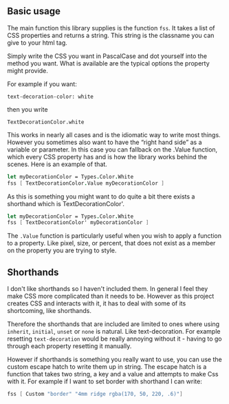 ## Basic usage

The main function this library supplies is the function `fss`.
It takes a list of CSS properties and returns a string.
This string is the classname you can give to your html tag.

Simply write the CSS you want in PascalCase and dot yourself into the method you want.
What is available are the typical options the property might provide.

For example if you want:
```
text-decoration-color: white
```
then you write
```
TextDecorationColor.white
```

This works in nearly all cases and is the idiomatic way to write most things.
However you sometimes also want to have the “right hand side” as a variable or parameter.
In this case you can fallback on the .Value function, which every CSS property has and is how the library works behind the scenes.
Here is an example of that.

```fsharp
let myDecorationColor = Types.Color.White
fss [ TextDecorationColor.Value myDecorationColor ]
```

As this is something you might want to do quite a bit there exists a shorthand which is TextDecorationColor'.
```fsharp
let myDecorationColor = Types.Color.White
fss [ TextDecorationColor' myDecorationColor ]
```

The `.Value` function is particularly useful when you wish to apply a function to a property. Like pixel, size, or percent, that does not exist as a member on the property you are trying to style.

## Shorthands

I don't like shorthands so I haven't included them. In general I feel they make CSS more complicated than it needs to be.
However as this project creates CSS and interacts with it, it has to deal with some of its shortcoming, like shorthands.

Therefore the shorthands that are included are limited to ones where using `inherit`, `initial`, `unset` or `none` is natural. Like text-decoration.
For example resetting `text-decoration` would be  really annoying without it - having to go through each property resetting it manually.

However if shorthands is something you really want to use, you can use the custom escape hatch to write them up in string.
The escape hatch is a function that takes two string, a key and a value and attempts to make Css with it.
For example if I want to set border with shorthand I can write:

```fsharp
fss [ Custom "border" "4mm ridge rgba(170, 50, 220, .6)"]
```
